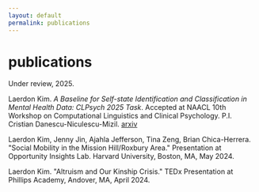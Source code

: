 ```yaml
---
layout: default
permalink: publications
---
```


<div class="t-hackcss" style="margin: 2rem 0;"></div>

# publications

<div class="publication">
  <p>
    Under review, 2025.
  </p>
</div>

<div class="publication">
  <p>
    Laerdon Kim. <span style="font-style: italic;">A Baseline for Self-state Identification and Classification in Mental Health Data: CLPsych 2025 Task</span>. Accepted at NAACL 10th Workshop on Computational Linguistics and Clinical Psychology. P.I. Cristian Danescu-Niculescu-Mizil. <a href="http://arxiv.org/abs/2504.14066" target="_blank">arxiv</a>
  </p>
</div>

<div class="publication">
  <p>
    Laerdon Kim, Jenny Jin, Ajahla Jefferson, Tina Zeng, Brian Chica-Herrera. "Social Mobility in the Mission Hill/Roxbury Area." Presentation at Opportunity Insights Lab. Harvard University, Boston, MA, May 2024.
  </p>
</div>

<div class="publication">
  <p>
    Laerdon Kim. "Altruism and Our Kinship Crisis." TEDx Presentation at Phillips Academy,
    Andover, MA, April 2024.
  </p>
</div>
